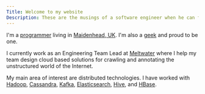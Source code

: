 ```yaml
---
Title: Welcome to my website
Description: These are the musings of a software engineer when he can find some time
---
```


I'm a [programmer](https://xkcd.com/303/) living in [Maidenhead, UK](https://en.wikipedia.org/wiki/Maidenhead). I'm also
a [geek](https://xkcd.com/747/) and proud to be one.

I currently work as an Engineering Team Lead at [Meltwater](https://meltwater.com) where I help my team design cloud 
based solutions for crawling and annotating the unstructured world of the Internet.

My main area of interest are distributed technologies. I have worked with [Hadoop](http://hadoop.apache.org), [Cassandra](http://cassandra.apache.org), [Kafka](http://kafka.apache.org), [Elasticsearch](https://www.elastic.co/products/elasticsearch), [Hive](http://hive.apache.org), and [HBase](http://hbase.apache.org).
